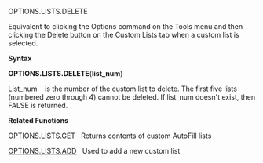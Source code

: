 OPTIONS.LISTS.DELETE

Equivalent to clicking the Options command on the Tools menu and then
clicking the Delete button on the Custom Lists tab when a custom list is
selected.

**Syntax**

**OPTIONS.LISTS.DELETE**(**list\_num**)

List\_num    is the number of the custom list to delete. The first five
lists (numbered zero through 4) cannot be deleted. If list\_num doesn't
exist, then FALSE is returned.

**Related Functions**

[OPTIONS.LISTS.GET](OPTIONS.LISTS.GET.md)   Returns contents of custom AutoFill lists

[OPTIONS.LISTS.ADD](OPTIONS.LISTS.ADD.md)   Used to add a new custom list


